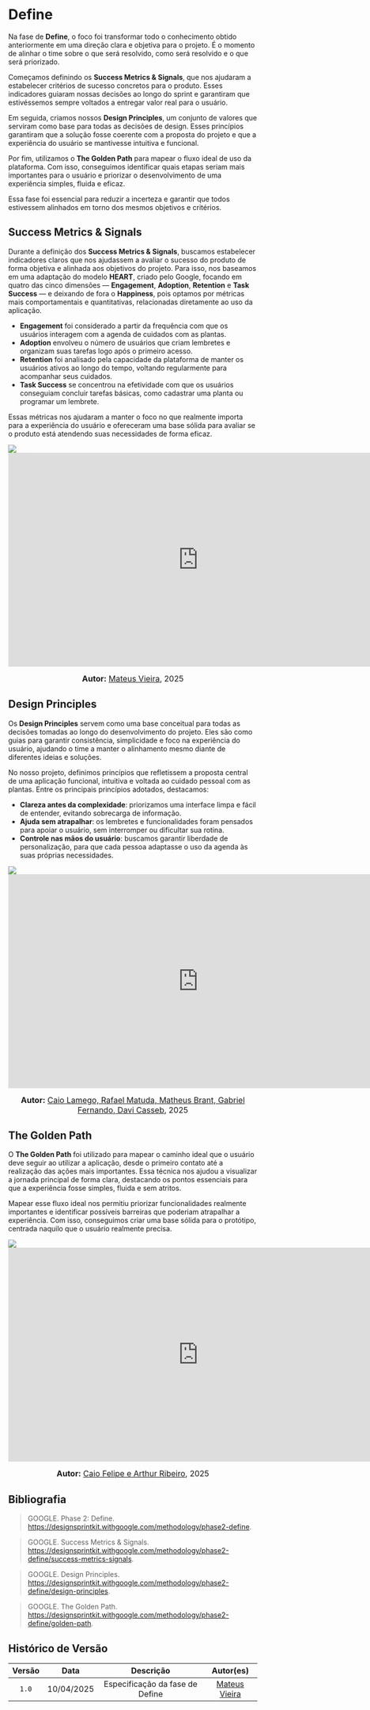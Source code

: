 # Define

Na fase de **Define**, o foco foi transformar todo o conhecimento obtido anteriormente em uma direção clara e objetiva para o projeto. É o momento de alinhar o time sobre o que será resolvido, como será resolvido e o que será priorizado.

Começamos definindo os **Success Metrics & Signals**, que nos ajudaram a estabelecer critérios de sucesso concretos para o produto. Esses indicadores guiaram nossas decisões ao longo do sprint e garantiram que estivéssemos sempre voltados a entregar valor real para o usuário.

Em seguida, criamos nossos **Design Principles**, um conjunto de valores que serviram como base para todas as decisões de design. Esses princípios garantiram que a solução fosse coerente com a proposta do projeto e que a experiência do usuário se mantivesse intuitiva e funcional.

Por fim, utilizamos o **The Golden Path** para mapear o fluxo ideal de uso da plataforma. Com isso, conseguimos identificar quais etapas seriam mais importantes para o usuário e priorizar o desenvolvimento de uma experiência simples, fluida e eficaz.

Essa fase foi essencial para reduzir a incerteza e garantir que todos estivessem alinhados em torno dos mesmos objetivos e critérios.

## Success Metrics & Signals

Durante a definição dos **Success Metrics & Signals**, buscamos estabelecer indicadores claros que nos ajudassem a avaliar o sucesso do produto de forma objetiva e alinhada aos objetivos do projeto. Para isso, nos baseamos em uma adaptação do modelo **HEART**, criado pelo Google, focando em quatro das cinco dimensões — **Engagement**, **Adoption**, **Retention** e **Task Success** — e deixando de fora o **Happiness**, pois optamos por métricas mais comportamentais e quantitativas, relacionadas diretamente ao uso da aplicação.

- **Engagement** foi considerado a partir da frequência com que os usuários interagem com a agenda de cuidados com as plantas.
- **Adoption** envolveu o número de usuários que criam lembretes e organizam suas tarefas logo após o primeiro acesso.
- **Retention** foi analisado pela capacidade da plataforma de manter os usuários ativos ao longo do tempo, voltando regularmente para acompanhar seus cuidados.
- **Task Success** se concentrou na efetividade com que os usuários conseguiam concluir tarefas básicas, como cadastrar uma planta ou programar um lembrete.

Essas métricas nos ajudaram a manter o foco no que realmente importa para a experiência do usuário e ofereceram uma base sólida para avaliar se o produto está atendendo suas necessidades de forma eficaz.

<img src="./assets/successmetrics.jpg" />

<iframe width="768" height="432" src="https://miro.com/app/embed/uXjVIG9iqTs=/?pres=1&frameId=3458764623961302358&embedId=165185803284" frameborder="0" scrolling="no" allow="fullscreen; clipboard-read; clipboard-write" allowfullscreen></iframe>

<font size="3"><p style="text-align: center"><b>Autor:</b>  [Mateus Vieira](/), 2025</p></font>

## Design Principles

Os **Design Principles** servem como uma base conceitual para todas as decisões tomadas ao longo do desenvolvimento do projeto. Eles são como guias para garantir consistência, simplicidade e foco na experiência do usuário, ajudando o time a manter o alinhamento mesmo diante de diferentes ideias e soluções.

No nosso projeto, definimos princípios que refletissem a proposta central de uma aplicação funcional, intuitiva e voltada ao cuidado pessoal com as plantas. Entre os principais princípios adotados, destacamos:

- **Clareza antes da complexidade**: priorizamos uma interface limpa e fácil de entender, evitando sobrecarga de informação.
- **Ajuda sem atrapalhar**: os lembretes e funcionalidades foram pensados para apoiar o usuário, sem interromper ou dificultar sua rotina.
- **Controle nas mãos do usuário**: buscamos garantir liberdade de personalização, para que cada pessoa adaptasse o uso da agenda às suas próprias necessidades.

<img src="./assets/designprincipals.jpg" />

<iframe width="768" height="432" src="https://miro.com/app/embed/uXjVIG9iqTs=/?pres=1&frameId=3458764623961302807&embedId=201133393028" frameborder="0" scrolling="no" allow="fullscreen; clipboard-read; clipboard-write" allowfullscreen></iframe>

<font size="3"><p style="text-align: center"><b>Autor:</b>  [Caio Lamego, Rafael Matuda, Matheus Brant, Gabriel Fernando, Davi Casseb](/), 2025</p></font>

## The Golden Path

O **The Golden Path** foi utilizado para mapear o caminho ideal que o usuário deve seguir ao utilizar a aplicação, desde o primeiro contato até a realização das ações mais importantes. Essa técnica nos ajudou a visualizar a jornada principal de forma clara, destacando os pontos essenciais para que a experiência fosse simples, fluida e sem atritos.

Mapear esse fluxo ideal nos permitiu priorizar funcionalidades realmente importantes e identificar possíveis barreiras que poderiam atrapalhar a experiência. Com isso, conseguimos criar uma base sólida para o protótipo, centrada naquilo que o usuário realmente precisa.

<img src="./assets/goldenpath.jpg" />

<iframe width="768" height="432" src="https://miro.com/app/embed/uXjVIG9iqTs=/?pres=1&frameId=3458764623961388025&embedId=394900275571" frameborder="0" scrolling="no" allow="fullscreen; clipboard-read; clipboard-write" allowfullscreen></iframe>

<font size="3"><p style="text-align: center"><b>Autor:</b>  [Caio Felipe e Arthur Ribeiro](/), 2025</p></font>

## Bibliografia

> GOOGLE. Phase 2: Define. https://designsprintkit.withgoogle.com/methodology/phase2-define.

> GOOGLE. Success Metrics & Signals. https://designsprintkit.withgoogle.com/methodology/phase2-define/success-metrics-signals.

> GOOGLE. Design Principles. https://designsprintkit.withgoogle.com/methodology/phase2-define/design-principles.

> GOOGLE. The Golden Path. https://designsprintkit.withgoogle.com/methodology/phase2-define/golden-path.

## Histórico de Versão

| Versão | Data | Descrição | Autor(es) |
| :-: | :-: | :-: | :-: |
| `1.0` | 10/04/2025  | Especificação da fase de Define | [Mateus Vieira](https://github.com/mateusvrs) |
